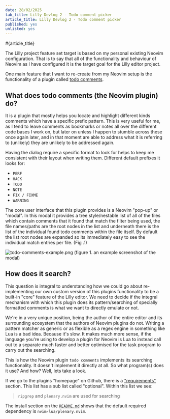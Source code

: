 ```yaml
---
date: 28/02/2025
tab_title: Lilly Devlog 2 - Todo comment picker
article_title: Lilly Devlog 2 - Todo comment picker
published: yes
unlisted: yes
---
```

#{article_title}

The Lilly project feature set target is based on my personal existing Neovim configuration. That is to say that all of the functionality and behaviour of Neovim as I have configured it is the target goal for the Lilly editor project.

One main feature that I want to re-create from my Neovim setup is the functionality of a plugin called [todo comments](https://github.com/folke/todo-comments.nvim).

## What does todo comments (the Neovim plugin) do?

It is a plugin that mostly helps you locate and highlight different kinds comments which have a specific prefix pattern. This is very useful for me, as I tend to leave comments as bookmarks or notes all over the different code bases I work on, but later on unless I happen to stumble across these once again later, and in that moment are able to address what it is referring to (unlikely) they are unlikely to be addressed again.

Having the dialog require a specific format to look for helps to keep me consistent with their layout when writing them.
Different default prefixes it looks for:
- `PERF`
- `HACK`
- `TODO`
- `NOTE`
- `FIX / FIXME`
- `WARNING`

The core user interface that this plugin provides is a Neovim "pop-up" or "modal". In this modal it provides a tree style/nestable list of all of the files which contain comments that it found that match the filter being used, the file names/paths are the root nodes in the list and underneath there is the list of the individual found todo comments within the file itself. By default the list root nodes are expanded so its immediately easy to see the individual match entries per file. (Fig .1)

![todo-comments-example.png](/static/todo-comments-example.png)
(figure 1. an example screenshot of the modal)

## How does it search?

This question is integral to understanding how we could go about re-implementing our own custom version of this plugins functionality to be a built-in "core" feature of the Lilly editor. We need to decide if the integral mechanism with which this plugin does its pattern/searching of specially formatted comments is what we want to directly emulate or not.

We're in a very unique position, being the author of the entire editor and its surrounding ecosystem that the authors of Neovim plugins do not. Writing a pattern matcher as generic or as flexible as a regex engine in something like Lua is a bad idea. Because it's slow. It makes much more sense, if the language you're using to develop a plugin for Neovim is Lua to instead call out to a separate much faster and better optimised for the task program to carry out the searching.

This is how the Neovim plugin `todo comments` implements its searching functionality. It doesn't implement it directly at all. So what program(s) does it use? And how? Well, lets take a look.

If we go to the plugins "homepage" on Github, there is a ["requirements"](https://github.com/folke/todo-comments.nvim/tree/main?tab=readme-ov-file#%EF%B8%8F-requirements) section. This list has a sub list called "optional". Within this list we see: 
> `ripgrep` and `plenary.nvim` are used for searching

The install section on the [`README.md`](https://github.com/folke/todo-comments.nvim/tree/main?tab=readme-ov-file#-installation) shows that the default required dependency is `nvim-lua/plenary.nvim`.